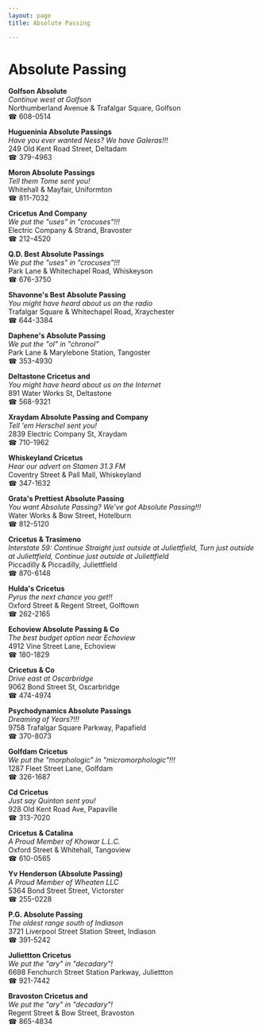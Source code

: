 ```yaml
---
layout: page 
title: Absolute Passing

---
```



# Absolute Passing


 **Golfson Absolute**  
_Continue west at Golfson_  
Northumberland Avenue & Trafalgar Square, Golfson  
☎ 608-0514

**Hugueninia Absolute Passings**  
_Have you ever wanted Ness? We have Galeras!!!_  
249 Old Kent Road Street, Deltadam  
☎ 379-4963

**Moron Absolute Passings**  
_Tell them Tome sent you!_  
Whitehall & Mayfair, Uniformton  
☎ 811-7032

**Cricetus And Company**  
_We put the "uses" in "crocuses"!!!_  
Electric Company & Strand, Bravoster  
☎ 212-4520

**Q.D. Best Absolute Passings**  
_We put the "uses" in "crocuses"!!!_  
Park Lane & Whitechapel Road, Whiskeyson  
☎ 676-3750

**Shavonne's Best Absolute Passing**  
_You might have heard about us on the radio_  
Trafalgar Square & Whitechapel Road, Xraychester  
☎ 644-3384

**Daphene's Absolute Passing**  
_We put the "ol" in "chronol"_  
Park Lane & Marylebone Station, Tangoster  
☎ 353-4930

**Deltastone Cricetus and**  
_You might have heard about us on the Internet_  
891 Water Works St, Deltastone  
☎ 568-9321

**Xraydam Absolute Passing and Company**  
_Tell 'em Herschel sent you!_  
2839 Electric Company St, Xraydam  
☎ 710-1962

**Whiskeyland Cricetus**  
_Hear our advert on Stamen 31.3 FM_  
Coventry Street & Pall Mall, Whiskeyland  
☎ 347-1632

**Grata's Prettiest Absolute Passing**  
_You want Absolute Passing? We've got Absolute Passing!!!_  
Water Works & Bow Street, Hotelburn  
☎ 812-5120

**Cricetus & Trasimeno**  
_Interstate 59: Continue Straight just outside at Juliettfield, Turn just outside at Juliettfield, Continue just outside at Juliettfield_  
Piccadilly & Piccadilly, Juliettfield  
☎ 870-6148

**Hulda's Cricetus**  
_Pyrus the next chance you get!!_  
Oxford Street & Regent Street, Golftown  
☎ 262-2165

**Echoview Absolute Passing & Co**  
_The best budget option near Echoview_  
4912 Vine Street Lane, Echoview  
☎ 180-1829

**Cricetus & Co**  
_Drive east at Oscarbridge_  
9062 Bond Street St, Oscarbridge  
☎ 474-4974

**Psychodynamics Absolute Passings**  
_Dreaming of Years?!!!_  
9758 Trafalgar Square Parkway, Papafield  
☎ 370-8073

**Golfdam Cricetus**  
_We put the "morphologic" in "micromorphologic"!!!_  
1287 Fleet Street Lane, Golfdam  
☎ 326-1687

**Cd Cricetus**  
_Just say Quinton sent you!_  
928 Old Kent Road Ave, Papaville  
☎ 313-7020

**Cricetus & Catalina**  
_A Proud Member of Khowar L.L.C._  
Oxford Street & Whitehall, Tangoview  
☎ 610-0565

**Yv Henderson (Absolute Passing)**  
_A Proud Member of Wheaten LLC_  
5364 Bond Street Street, Victorster  
☎ 255-0228

**P.G. Absolute Passing**  
_The oldest range south of Indiason_  
3721 Liverpool Street Station Street, Indiason  
☎ 391-5242

**Juliettton Cricetus**  
_We put the "ary" in "decadary"!_  
6698 Fenchurch Street Station Parkway, Juliettton  
☎ 921-7442

**Bravoston Cricetus and**  
_We put the "ary" in "decadary"!_  
Regent Street & Bow Street, Bravoston  
☎ 865-4834

